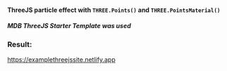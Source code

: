 
#### ThreeJS particle effect with ```THREE.Points()``` and ```THREE.PointsMaterial()```
##### MDB ThreeJS Starter Template was used

### Result: 
https://examplethreejssite.netlify.app

